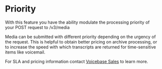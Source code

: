 # Priority

With this feature you have the ability modulate the processing priority of your POST request to /v3/media

Media can be submitted with different priority depending on the urgency of the request. This is helpful to obtain better pricing on archive processing, or to increase the speed with which transcripts are returned for time-sensitive items like voicemail.

For SLA and pricing information contact [Voicebase Sales](http://info.voicebase.com/contact-sales) to learn more.
